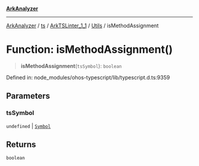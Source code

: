 [**ArkAnalyzer**](../../../../../../../../README.md)

***

[ArkAnalyzer](../../../../../../../../globals.md) / [ts](../../../../../README.md) / [ArkTSLinter\_1\_1](../../../README.md) / [Utils](../README.md) / isMethodAssignment

# Function: isMethodAssignment()

> **isMethodAssignment**(`tsSymbol`): `boolean`

Defined in: node\_modules/ohos-typescript/lib/typescript.d.ts:9359

## Parameters

### tsSymbol

`undefined` | [`Symbol`](../../../../../interfaces/Symbol.md)

## Returns

`boolean`
